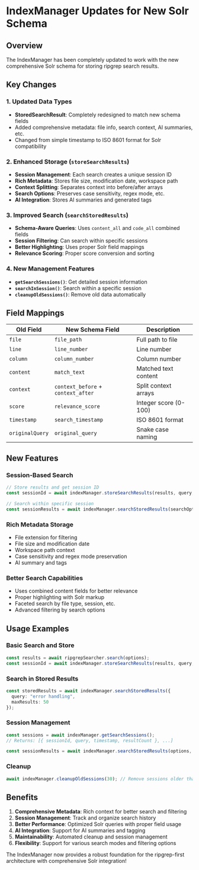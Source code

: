 # IndexManager Updates for New Solr Schema

## Overview
The IndexManager has been completely updated to work with the new comprehensive Solr schema for storing ripgrep search results.

## Key Changes

### 1. Updated Data Types
- **StoredSearchResult**: Completely redesigned to match new schema fields
- Added comprehensive metadata: file info, search context, AI summaries, etc.
- Changed from simple timestamp to ISO 8601 format for Solr compatibility

### 2. Enhanced Storage (`storeSearchResults`)
- **Session Management**: Each search creates a unique session ID
- **Rich Metadata**: Stores file size, modification date, workspace path
- **Context Splitting**: Separates context into before/after arrays
- **Search Options**: Preserves case sensitivity, regex mode, etc.
- **AI Integration**: Stores AI summaries and generated tags

### 3. Improved Search (`searchStoredResults`)
- **Schema-Aware Queries**: Uses `content_all` and `code_all` combined fields
- **Session Filtering**: Can search within specific sessions
- **Better Highlighting**: Uses proper Solr field mappings
- **Relevance Scoring**: Proper score conversion and sorting

### 4. New Management Features
- **`getSearchSessions()`**: Get detailed session information
- **`searchInSession()`**: Search within a specific session
- **`cleanupOldSessions()`**: Remove old data automatically

## Field Mappings

| Old Field | New Schema Field | Description |
|-----------|------------------|-------------|
| `file` | `file_path` | Full path to file |
| `line` | `line_number` | Line number |
| `column` | `column_number` | Column number |
| `content` | `match_text` | Matched text content |
| `context` | `context_before` + `context_after` | Split context arrays |
| `score` | `relevance_score` | Integer score (0-100) |
| `timestamp` | `search_timestamp` | ISO 8601 format |
| `originalQuery` | `original_query` | Snake case naming |

## New Features

### Session-Based Search
```typescript
// Store results and get session ID
const sessionId = await indexManager.storeSearchResults(results, query, options);

// Search within specific session
const sessionResults = await indexManager.searchStoredResults(searchOptions, sessionId);
```

### Rich Metadata Storage
- File extension for filtering
- File size and modification date
- Workspace path context
- Case sensitivity and regex mode preservation
- AI summary and tags

### Better Search Capabilities
- Uses combined content fields for better relevance
- Proper highlighting with Solr markup
- Faceted search by file type, session, etc.
- Advanced filtering by search options

## Usage Examples

### Basic Search and Store
```typescript
const results = await ripgrepSearcher.search(options);
const sessionId = await indexManager.storeSearchResults(results, query, options);
```

### Search in Stored Results
```typescript
const storedResults = await indexManager.searchStoredResults({
  query: "error handling",
  maxResults: 50
});
```

### Session Management
```typescript
const sessions = await indexManager.getSearchSessions();
// Returns: [{ sessionId, query, timestamp, resultCount }, ...]

const sessionResults = await indexManager.searchStoredResults(options, sessionId);
```

### Cleanup
```typescript
await indexManager.cleanupOldSessions(30); // Remove sessions older than 30 days
```

## Benefits

1. **Comprehensive Metadata**: Rich context for better search and filtering
2. **Session Management**: Track and organize search history
3. **Better Performance**: Optimized Solr queries with proper field usage
4. **AI Integration**: Support for AI summaries and tagging
5. **Maintainability**: Automated cleanup and session management
6. **Flexibility**: Support for various search modes and filtering options

The IndexManager now provides a robust foundation for the ripgrep-first architecture with comprehensive Solr integration!
